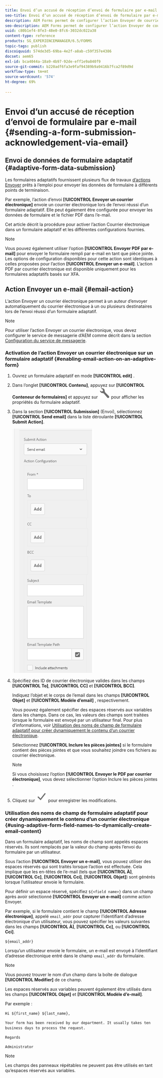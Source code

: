 ```yaml
---
title: Envoi d’un accusé de réception d’envoi de formulaire par e-mail
seo-title: Envoi d’un accusé de réception d’envoi de formulaire par e-mail
description: AEM Forms permet de configurer l’action Envoyer de courrier électronique qui envoie un accusé de réception à un utilisateur lors de l’envoi du formulaire.
seo-description: AEM Forms permet de configurer l’action Envoyer de courrier électronique qui envoie un accusé de réception à un utilisateur lors de l’envoi du formulaire.
uuid: c80b1ef4-8fe3-48e0-8fc6-3032dc022a38
content-type: reference
products: SG_EXPERIENCEMANAGER/6.5/FORMS
topic-tags: publish
discoiquuid: 574de3d5-69ba-4e2f-a8ab-c59f357e4386
docset: aem65
exl-id: bca4044a-18a9-4b97-92de-eff1e9a840f9
source-git-commit: b220adf6fa3e9faf94389b9a9416b7fca2f89d9d
workflow-type: tm+mt
source-wordcount: '574'
ht-degree: 69%

---
```


# Envoi d’un accusé de réception d’envoi de formulaire par e-mail {#sending-a-form-submission-acknowledgement-via-email}

## Envoi de données de formulaire adaptatif {#adaptive-form-data-submission}

Les formulaires adaptatifs fournissent plusieurs flux de travaux [d’actions Envoyer](../../forms/using/configuring-submit-actions.md) prêts à l’emploi pour envoyer les données de formulaire à différents points de terminaison.

Par exemple, l’action d’envoi **[!UICONTROL Envoyer un courrier électronique]** envoie un courrier électronique lors de l’envoi réussi d’un formulaire adaptatif. Elle peut également être configurée pour envoyer les données de formulaire et le fichier PDF dans l’e-mail.

Cet article décrit la procédure pour activer l’action Courrier électronique dans un formulaire adaptatif et les différentes configurations fournies.

>[!NOTE]
>
>Vous pouvez également utiliser l’option **[!UICONTROL Envoyer PDF par e-mail]** pour envoyer le formulaire rempli par e-mail en tant que pièce jointe. Les options de configuration disponibles pour cette action sont identiques à celles proposées pour l’action **[!UICONTROL Envoyer un e-mail]**. L’action PDF par courrier électronique est disponible uniquement pour les formulaires adaptatifs basés sur XFA.

## Action Envoyer un e-mail {#email-action}

L’action Envoyer un courrier électronique permet à un auteur d’envoyer automatiquement du courrier électronique à un ou plusieurs destinataires lors de l’envoi réussi d’un formulaire adaptatif.

>[!NOTE]
>
>Pour utiliser l’action Envoyer un courrier électronique, vous devez configurer le service de messagerie d’AEM comme décrit dans la section [Configuration du service de messagerie](/help/sites-administering/notification.md#configuring-the-mail-service).

### Activation de l’action Envoyer un courrier électronique sur un formulaire adaptatif {#enabling-email-action-on-an-adaptive-form}

1. Ouvrez un formulaire adaptatif en mode **[!UICONTROL edit]** .

1. Dans l’onglet **[!UICONTROL Contenu]**, appuyez sur **[!UICONTROL Conteneur de formulaires]** et appuyez sur ![configurer](assets/configure-icon.svg) pour afficher les propriétés du formulaire adaptatif.

1. Dans la section **[!UICONTROL Submission]** (Envoi), sélectionnez **[!UICONTROL Send email]** dans la liste déroulante **[!UICONTROL Submit Action]**.

   ![Actions Envoyer](assets/submission-actions.png)

1. Spécifiez des ID de courrier électronique valides dans les champs **[!UICONTROL To]**, **[!UICONTROL CC]** et **[!UICONTROL BCC]**.

   Indiquez l’objet et le corps de l’email dans les champs **[!UICONTROL Objet]** et **[!UICONTROL Modèle d’email]** , respectivement.

   Vous pouvez également spécifier des espaces réservés aux variables dans les champs. Dans ce cas, les valeurs des champs sont traitées lorsque le formulaire est envoyé par un utilisateur final. Pour plus d’informations, voir [Utilisation des noms de champ de formulaire adaptatif pour créer dynamiquement le contenu d’un courrier électronique](../../forms/using/form-submission-receipt-via-email.md#p-using-adaptive-form-field-names-to-dynamically-create-email-content-p).

   Sélectionnez **[!UICONTROL Inclure les pièces jointes]** si le formulaire contient des pièces jointes et que vous souhaitez joindre ces fichiers au courrier électronique.

   >[!NOTE]
   >
   >Si vous choisissez l’option **[!UICONTROL Envoyer le PDF par courrier électronique]**, vous devez sélectionner l’option Inclure les pièces jointes .

1. Cliquez sur ![enregistrer](assets/save_icon.svg) pour enregistrer les modifications.

### Utilisation des noms de champ de formulaire adaptatif pour créer dynamiquement le contenu d’un courrier électronique {#using-adaptive-form-field-names-to-dynamically-create-email-content}

Dans un formulaire adaptatif, les noms de champ sont appelés espaces réservés. Ils sont remplacés par la valeur du champ après l’envoi du formulaire par un utilisateur.

Sous l’action **[!UICONTROL Envoyer un e-mail]**, vous pouvez utiliser des espaces réservés qui sont traités lorsque l’action est effectuée. Cela implique que les en-têtes de l’e-mail (tels que **[!UICONTROL À]**, **[!UICONTROL Cc]**, **[!UICONTROL Cci]**, **[!UICONTROL Objet]**) sont générés lorsque l’utilisateur envoie le formulaire.

Pour définir un espace réservé, spécifiez `${<field name>}` dans un champ après avoir sélectionné **[!UICONTROL Envoyer un e-mail]** comme action Envoyer.

Par exemple, si le formulaire contient le champ **[!UICONTROL Adresse électronique]**, appelé `email_addr` pour capturer l’identifiant d’adresse électronique d’un utilisateur, vous pouvez spécifier les valeurs suivantes dans les champs **[!UICONTROL À]**, **[!UICONTROL Cc]**, ou **[!UICONTROL Cci]**.

`${email_addr}`

Lorsqu’un utilisateur envoie le formulaire, un e-mail est envoyé à l’identifiant d’adresse électronique entré dans le champ `email_addr` du formulaire.

>[!NOTE]
>
>Vous pouvez trouver le nom d’un champ dans la boîte de dialogue **[!UICONTROL Modifier]** de ce champ.

Les espaces réservés aux variables peuvent également être utilisés dans les champs **[!UICONTROL Objet]** et **[!UICONTROL Modèle d’e-mail]**.

Par exemple :

`Hi ${first_name} ${last_name},`

`Your form has been received by our department. It usually takes ten business days to process the request.`

`Regards`

`Administrator`

>[!NOTE]
>
>Les champs des panneaux répétables ne peuvent pas être utilisés en tant qu’espaces réservés aux variables.
